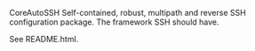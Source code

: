 CoreAutoSSH
Self-contained, robust, multipath and reverse SSH configuration package. The framework SSH should have.


See README.html. 
